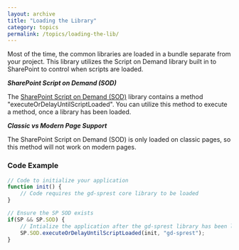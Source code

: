 ```yaml
---
layout: archive
title: "Loading the Library"
category: topics
permalink: /topics/loading-the-lib/
---
```

Most of the time, the common libraries are loaded in a bundle separate from your project. This library utilizes the Script on Demand library built in to SharePoint to control when scripts are loaded.

**_SharePoint Script on Demand (SOD)_**

The [SharePoint Script on Demand (SOD)](https://docs.microsoft.com/en-us/previous-versions/office/developer/sharepoint-2010/ff410742(v%3Doffice.14)) library contains a method "executeOrDelayUntilScriptLoaded". You can utilize this method to execute a method, once a library has been loaded.

**_Classic vs Modern Page Support_**

The SharePoint Script on Demand (SOD) is only loaded on classic pages, so this method will not work on modern pages.

### Code Example

```js
// Code to initialize your application
function init() {
    // Code requires the gd-sprest core library to be loaded
}

// Ensure the SP SOD exists
if(SP && SP.SOD) {
    // Intialize the application after the gd-sprest library has been loaded
    SP.SOD.executeOrDelayUntilScriptLoaded(init, "gd-sprest");
}
```